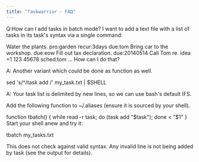 ```yaml
---
title: "Taskwarrior - FAQ"
---
```


Q:How can I add tasks in batch mode?
I want to add a text file with a list of tasks in its task's syntax via a single command:

Water the plants. pro:garden recur:3days due:tom
Bring car to the workshop. due:eow
Fill out tax declaration. due:20140514
Call Tom re. idea +1 123 45678 sched:tom
...
How can I do that?

A: Another variant which could be done as function as well.

sed 's/^/task add /' my_task.txt | $SHELL

A: Your task list is delimited by new lines, so we can use bash's default IFS. 

Add the following function to ~/.aliases (ensure it is sourced by your shell).

function tbatch() { while read -r task; do (task add "$task"); done < "$1" }
Start your shell anew and try it:

tbatch my_tasks.txt
 

This does not check against valid syntax. Any invalid line is not being added by task (see the output for details).

